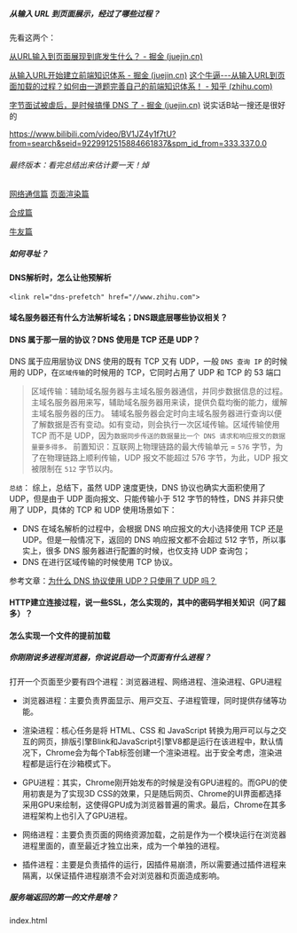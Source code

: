##### 从输入 URL 到页面展示，经过了哪些过程？

先看这两个：

[从URL输入到页面展现到底发生什么？ - 掘金 (juejin.cn)](https://juejin.cn/post/6844903784229896199)

[从输入URL开始建立前端知识体系 - 掘金 (juejin.cn)](https://juejin.cn/post/6935232082482298911)
[这个牛逼---从输入URL到页面加载的过程？如何由一道题完善自己的前端知识体系！ - 知乎 (zhihu.com)](https://zhuanlan.zhihu.com/p/34453198?group_id=957277541711540224)

[字节面试被虐后，是时候搞懂 DNS 了 - 掘金 (juejin.cn)](https://juejin.cn/post/6990344840181940261)  说实话B站一搜还是很好的

https://www.bilibili.com/video/BV1JZ4y1f7tU?from=search&seid=9229912515884661837&spm_id_from=333.337.0.0



###### 最终版本：看完总结出来估计要一天！焯
[网络通信篇](https://juejin.cn/post/6844904132071915527)
[页面渲染篇](https://juejin.cn/post/6844904134307495943)

[合成篇](https://juejin.cn/post/6844904155077672968)

[牛友篇](https://www.nowcoder.com/discuss/975345?channel=-1&source_id=discuss_terminal_nctrack&trackId=undefined)
##### 如何寻址？


#### DNS解析时，怎么让他预解析
`<link rel="dns-prefetch" href="//www.zhihu.com"> `

#### 域名服务器还有什么方法解析域名；DNS跟底层哪些协议相关？

#### DNS 属于那一层的协议？DNS 使用是 TCP 还是 UDP？
DNS 属于应用层协议
DNS 使用的既有 TCP 又有 UDP，一般 `DNS 查询 IP` 的时候用的 UDP，在`区域传输`的时候用的 TCP，它同时占用了 UDP 和 TCP 的 53 端口

> 区域传输：辅助域名服务器与主域名服务器通信，并同步数据信息的过程。
> 主域名服务器用来写，辅助域名服务器用来读，提供负载均衡的能力，缓解主域名服务器的压力。
> 辅域名服务器会定时向主域名服务器进行查询以便了解数据是否有变动。如有变动，则会执行一次区域传输。区域传输使用 TCP 而不是 UDP，因为`数据同步传送的数据量比一个 DNS 请求和响应报文的数据量要多得多。`
> 前置知识：互联网上物理链路的最大传输单元 = `576` 字节，为了在物理链路上顺利传输，UDP 报文不能超过 576 字节，为此，UDP 报文被限制在 `512` 字节以内。

`总结`：
综上，总结下，虽然 UDP 速度更快，DNS 协议也确实大面积使用了 UDP，但是由于 UDP 面向报文、只能传输小于 512 字节的特性，DNS 并非只使用了 UDP，具体的 TCP 和 UDP 使用场景如下：
- DNS 在域名解析的过程中，会根据 DNS 响应报文的大小选择使用 TCP 还是 UDP。但是一般情况下，返回的 DNS 响应报文都不会超过 512 字节，所以事实上，很多 DNS 服务器进行配置的时候，也仅支持 UDP 查询包；
- DNS 在进行区域传输的时候使用 TCP 协议。

参考文章：[为什么 DNS 协议使用 UDP？只使用了 UDP 吗？](https://cloud.tencent.com/developer/article/1818152#:~:text=DNS%20%E5%9C%A8%E5%9F%9F%E5%90%8D%E8%A7%A3%E6%9E%90%E7%9A%84%E8%BF%87%E7%A8%8B%E4%B8%AD%EF%BC%8C%E4%BC%9A%E6%A0%B9%E6%8D%AE%20DNS%20%E5%93%8D%E5%BA%94%E6%8A%A5%E6%96%87%E7%9A%84%E5%A4%A7%E5%B0%8F%E9%80%89%E6%8B%A9%E4%BD%BF%E7%94%A8%20TCP%20%E8%BF%98%E6%98%AF%20UDP%E3%80%82%20%E4%BD%86%E6%98%AF%E4%B8%80%E8%88%AC%E6%83%85%E5%86%B5%E4%B8%8B%EF%BC%8C%E8%BF%94%E5%9B%9E%E7%9A%84,DNS%20%E6%9C%8D%E5%8A%A1%E5%99%A8%E8%BF%9B%E8%A1%8C%E9%85%8D%E7%BD%AE%E7%9A%84%E6%97%B6%E5%80%99%EF%BC%8C%E4%B9%9F%E4%BB%85%E6%94%AF%E6%8C%81%20UDP%20%E6%9F%A5%E8%AF%A2%E5%8C%85%EF%BC%9B%20DNS%20%E5%9C%A8%E8%BF%9B%E8%A1%8C%E5%8C%BA%E5%9F%9F%E4%BC%A0%E8%BE%93%E7%9A%84%E6%97%B6%E5%80%99%E4%BD%BF%E7%94%A8%20TCP%20%E5%8D%8F%E8%AE%AE%E3%80%82)

#### HTTP建立连接过程，说一些SSL，怎么实现的，其中的密码学相关知识（问了超多）？

#### 怎么实现一个文件的提前加载

##### 你刚刚说多进程浏览器，你说说启动一个页面有什么进程？
打开一个页面至少要有四个进程：浏览器进程、网络进程、渲染进程、GPU进程

- 浏览器进程：主要负责界⾯显⽰、⽤⼾交互、⼦进程管理，同时提供存储等功能。

- 渲染进程：核⼼任务是将 HTML、CSS 和 JavaScript 转换为⽤⼾可以与之交互的⽹⻚，排版引擎Blink和JavaScript引擎V8都是运⾏在该进程中，默认情况下，Chrome会为每个Tab标签创建⼀个渲染进程。出于安全考虑，渲染进程都是运⾏在沙箱模式下。

- GPU进程：其实，Chrome刚开始发布的时候是没有GPU进程的。⽽GPU的使⽤初衷是为了实现3D CSS的效果，只是随后⽹⻚、Chrome的UI界⾯都选择采⽤GPU来绘制，这使得GPU成为浏览器普遍的需求。最后，Chrome在其多进程架构上也引⼊了GPU进程。

- ⽹络进程：主要负责⻚⾯的⽹络资源加载，之前是作为⼀个模块运⾏在浏览器进程⾥⾯的，直⾄最近才独⽴出来，成为⼀个单独的进程。

- 插件进程：主要是负责插件的运⾏，因插件易崩溃，所以需要通过插件进程来隔离，以保证插件进程崩溃不会对浏览器和⻚⾯造成影响。

##### 服务端返回的第一的文件是啥？
index.html
